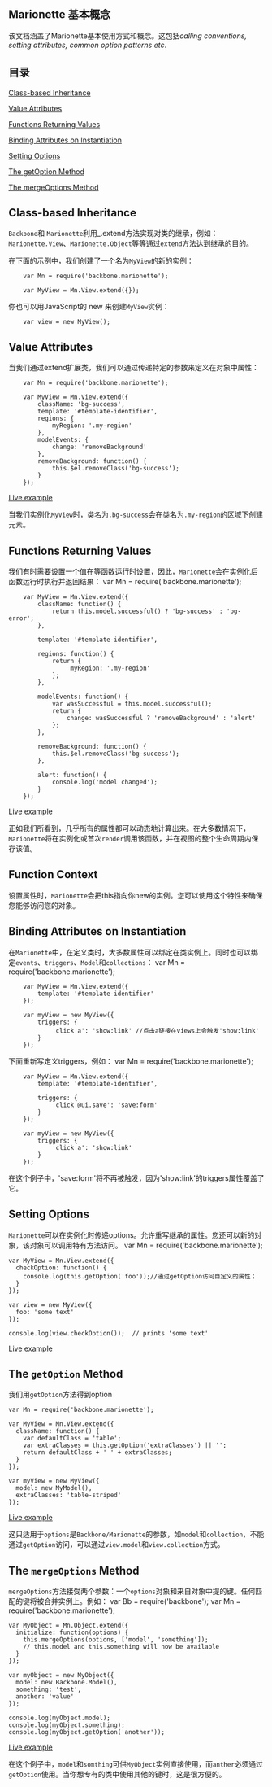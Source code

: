 ## Marionette 基本概念
该文档涵盖了Marionette基本使用方式和概念。这包括*calling conventions, setting attributes, common option patterns etc*.

## 目录
[Class-based Inheritance](#class)

[Value Attributes](#Value)

[Functions Returning Values](#Functions)

[Binding Attributes on Instantiation](#Binding)

[Setting Options](#Setting)

[The getOption Method](#getOption)

[The mergeOptions Method](#mergeOptions)

## <span id= "class">Class-based Inheritance</span>
`Backbone`和	`Marionette`利用_.extend方法实现对类的继承，例如：`Marionette.View`、`Marionette.Object`等等通过`extend`方法达到继承的目的。

在下面的示例中，我们创建了一个名为`MyView`的新的实例：

		var Mn = require('backbone.marionette');

		var MyView = Mn.View.extend({});

你也可以用JavaScript的 new 来创建`MyView`实例：

		var view = new MyView();

## <span id= "Value">Value Attributes</span>
当我们通过extend扩展类，我们可以通过传递特定的参数来定义在对象中属性：

		var Mn = require('backbone.marionette');

		var MyView = Mn.View.extend({
			className: 'bg-success',
			template: '#template-identifier',
			regions: {	
				myRegion: '.my-region'
			},
			modelEvents: {
				change: 'removeBackground'
			},
			removeBackground: function() {
    			this.$el.removeClass('bg-success');
  			}
		});

[Live example](https://jsfiddle.net/marionettejs/k93pejyb/)	

当我们实例化`MyView`时，类名为`.bg-success`会在类名为`.my-region`的区域下创建元素。

## <span id= "Functions">Functions Returning Values</span>
我们有时需要设置一个值在等函数运行时设置，因此，`Marionette`会在实例化后函数运行时执行并返回结果：
		var Mn = require('backbone.marionette');

		var MyView = Mn.View.extend({
  			className: function() {
    			return this.model.successful() ? 'bg-success' : 'bg-error';
  			},

  			template: '#template-identifier',

  			regions: function() {
    			return {
     				 myRegion: '.my-region'
    			};
  			},

  			modelEvents: function() {
    			var wasSuccessful = this.model.successful();
    			return {
      				change: wasSuccessful ? 'removeBackground' : 'alert'
    			};
  			},

  			removeBackground: function() {
    			this.$el.removeClass('bg-success');
  			},

  			alert: function() {
    			console.log('model changed');
  			}
		});

[Live example](https://jsfiddle.net/marionettejs/nn1754fc/)

正如我们所看到，几乎所有的属性都可以动态地计算出来。在大多数情况下，`Marionette`将在实例化或首次`render`调用该函数，并在视图的整个生命周期内保存该值。
## Function Context
设置属性时，`Marionette`会把this指向你new的实例。您可以使用这个特性来确保您能够访问您的对象。
## <span id= "Binding">Binding Attributes on Instantiation</span>
在`Marionette`中，在定义类时，大多数属性可以绑定在类实例上。同时也可以绑定`events`、`triggers`、`Model`和`collections`：
		var Mn = require('backbone.marionette');

		var MyView = Mn.View.extend({
  			template: '#template-identifier'
		});

		var myView = new MyView({
  			triggers: {
    			'click a': 'show:link' //点击a链接在views上会触发'show:link'
  			}
		});

下面重新写定义triggers，例如：
		var Mn = require('backbone.marionette');

		var MyView = Mn.View.extend({
  			template: '#template-identifier',

			triggers: {
			    'click @ui.save': 'save:form'
			}
		});

		var myView = new MyView({
		  	triggers: {
		    	'click a': 'show:link'
		  	}
		});

在这个例子中，'save:form'将不再被触发，因为'show:link'的triggers属性覆盖了它。
## <span id= "Setting">Setting Options</span>
`Marionette`可以在实例化时传递options。允许重写继承的属性。您还可以新的对象，该对象可以调用特有方法访问。
	var Mn = require('backbone.marionette');

	var MyView = Mn.View.extend({
	  checkOption: function() {
	    console.log(this.getOption('foo'));//通过getOption访问自定义的属性；
	  }
	});

	var view = new MyView({
	  foo: 'some text'
	});

	console.log(view.checkOption());  // prints 'some text'

[Live example](https://jsfiddle.net/marionettejs/6n02ex1m/)

## <span id= "getOption">The `getOption` Method</span>
我们用`getOption`方法得到option

	var Mn = require('backbone.marionette');

	var MyView = Mn.View.extend({
	  className: function() {
	    var defaultClass = 'table';
	    var extraClasses = this.getOption('extraClasses') || '';
	    return defaultClass + ' ' + extraClasses;
	  }
	});

	var myView = new MyView({
	  model: new MyModel(),
	  extraClasses: 'table-striped'
	});

[Live example](https://jsfiddle.net/marionettejs/ekvb8wwa/)

这只适用于`options`是`Backbone/Marionette`的参数，如`model`和`collection`，不能通过`getOption`访问，可以通过`view.model`和`view.collection`方式。

## <span id= "mergeOptions">The `mergeOptions` Method</span>
`mergeOptions`方法接受两个参数：一个`options`对象和来自对象中提的键。任何匹配的键将被合并实例上。例如：
	var Bb = require('backbone');
	var Mn = require('backbone.marionette');

	var MyObject = Mn.Object.extend({
	  initialize: function(options) {
	    this.mergeOptions(options, ['model', 'something']);
	    // this.model and this.something will now be available
	  }
	});

	var myObject = new MyObject({
	  model: new Backbone.Model(),
	  something: 'test',
	  another: 'value'
	});

	console.log(myObject.model);
	console.log(myObject.something);
	console.log(myObject.getOption('another'));

[Live example](https://jsfiddle.net/marionettejs/ub510cbx/)

在这个例子中，`model`和`somthing`可供`MyObject`实例直接使用，而`anther`必须通过`getOption`使用。当你想专有的类中使用其他的键时，这是很方便的。


